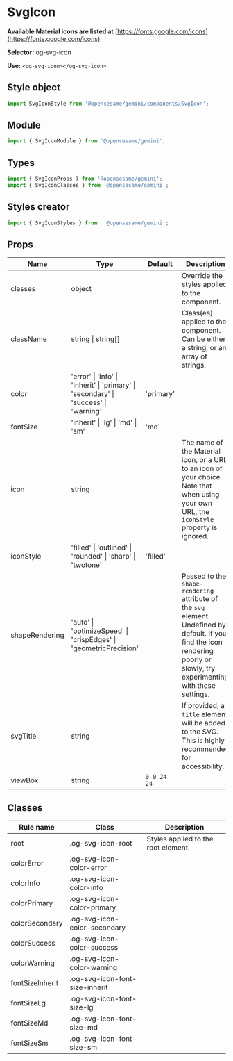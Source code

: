 # SvgIcon

**Available Material icons are listed at**
[https://fonts.google.com/icons](https://fonts.google.com/icons)

**Selector:**
og-svg-icon

**Use:**
`<og-svg-icon></og-svg-icon>`

## Style object
```javascript
import SvgIconStyle from '@opensesame/gemini/components/SvgIcon';
```

## Module
```javascript
import { SvgIconModule } from '@opensesame/gemini';
```

## Types
```javascript
import { SvgIconProps } from '@opensesame/gemini';
import { SvgIconClasses } from '@opensesame/gemini';
```

## Styles creator
```javascript
import { SvgIconStyles } from  '@opensesame/gemini';
```

## Props
Name | Type | Default | Description
---- | ---- | ------- | -----------
classes | object | | Override the styles applied to the component.
className | string &#124; string[] | | Class(es) applied to the component. Can be either a string, or an array of strings.
color | 'error' &#124; 'info' &#124; 'inherit' &#124; 'primary' &#124; 'secondary' &#124; 'success' &#124; 'warning' | 'primary' |
fontSize | 'inherit' &#124; 'lg' &#124; 'md' &#124; 'sm' | 'md' |
icon | string | | The name of the Material icon, or a URL to an icon of your choice. Note that when using your own URL, the `iconStyle` property is ignored.
iconStyle | 'filled' &#124; 'outlined' &#124; 'rounded' &#124; 'sharp' &#124; 'twotone' | 'filled' |
shapeRendering | 'auto' &#124; 'optimizeSpeed' &#124; 'crispEdges' &#124; 'geometricPrecision' | | Passed to the `shape-rendering` attribute of the `svg` element. Undefined by default. If you find the icon rendering poorly or slowly, try experimenting with these settings.
svgTitle | string | | If provided, a `title` element will be added to the SVG. This is highly recommended for accessibility.
viewBox | string | `0 0 24 24` |

## Classes
Rule name | Class | Description
--------- | ----- | -----------
root | .og-svg-icon-root | Styles applied to the root element.
colorError | .og-svg-icon-color-error |
colorInfo | .og-svg-icon-color-info |
colorPrimary | .og-svg-icon-color-primary |
colorSecondary | .og-svg-icon-color-secondary |
colorSuccess | .og-svg-icon-color-success |
colorWarning | .og-svg-icon-color-warning |
fontSizeInherit | .og-svg-icon-font-size-inherit |
fontSizeLg | .og-svg-icon-font-size-lg |
fontSizeMd | .og-svg-icon-font-size-md |
fontSizeSm | .og-svg-icon-font-size-sm |
